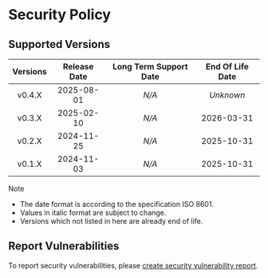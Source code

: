 # Security Policy

## Supported Versions

| **Versions** | **Release Date** | **Long Term Support Date** | **End Of Life Date** |
|:-:|:-:|:-:|:-:|
| v0.4.X | 2025-08-01 | *N/A* | *Unknown* |
| v0.3.X | 2025-02-10 | *N/A* | 2026-03-31 |
| v0.2.X | 2024-11-25 | *N/A* | 2025-10-31 |
| v0.1.X | 2024-11-03 | *N/A* | 2025-10-31 |

> [!NOTE]
> - The date format is according to the specification ISO 8601.
> - Values in italic format are subject to change.
> - Versions which not listed in here are already end of life.

## Report Vulnerabilities

To report security vulnerabilities, please [create security vulnerability report](https://github.com/hugoalh/hugoalh/blob/main/guides/universal-contributing.md#create-security-vulnerability-report).
